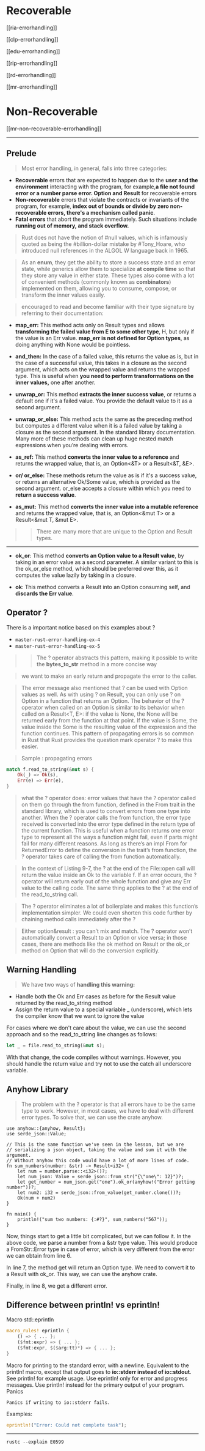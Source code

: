 
# Recoverable

[[ria-errorhandling]]


[[clp-errorhandling]]


[[edu-errorhandling]]


[[rip-errorhandling]]


[[rd-errorhandling]]


[[mr-errorhandling]]


# Non-Recoverable

[[mr-non-recoverable-errorhandling]]

---

## Prelude

> Most error handling, in general, falls into three categories:

- **Recoverable** errors that are expected to happen due to the **user and the environment** interacting with the program, for example,**a file not found error or a number parse error. Option and Result** for recoverable errors
- **Non-recoverable** errors that violate the contracts or invariants of the program, for example, **index out of bounds or divide by zero non-recoverable errors, there's a mechanism called panic**.
- **Fatal errors** that abort the program immediately. Such situations include **running out of memory, and stack overflow.**

> Rust does not have the notion of #null values, which is infamously quoted as being the #billion-dollar mistake by #Tony_Hoare, who introduced null references in the ALGOL W language back in 1965.

> As an **enum**, they get the ability to store a success state and an error state, while generics allow them to specialize **at compile time** so that they store any value in either state. These types also come with a lot of convenient methods (commonly known as **combinators**) implemented on them, allowing you to consume, compose, or transform the inner values easily.

> encouraged to read and become familiar with their type signature by referring to their documentation:

- **map_err:** This method acts only on Result types and allows **transforming the failed value from E to some other type**, H, but only if the value is an Err value. **map_err is not defined for Option types**, as doing anything with None would be pointless.

- **and_then:** In the case of a failed value, this returns the value as is, but in the case of a successful value, this takes in a closure as the second argument, which acts on the wrapped value and returns the wrapped type. This is useful when **you need to perform transformations on the inner values,** one after another.
  
- **unwrap_or:** This method **extracts the inner success value**, or returns a default one if it's a failed value. You provide the default value to it as a second argument.
  
- **unwrap_or_else:** This method acts the same as the preceding method but computes a different value when it is a failed value by taking a closure as the second argument. In the standard library documentation. Many more of these methods can clean up huge nested match expressions when you’re dealing with errors.
  
- **as_ref:** This method **converts the inner value to a reference** and returns the wrapped value, that is, an Option<&T> or a Result<&T, &E>.
  
- **or/ or_else:** These methods return the value as is if it's a success value, or returns an alternative Ok/Some value, which is provided as the second argument. or_else accepts a closure within which you need to **return a success value**.
  
- **as_mut:** This method **converts the inner value into a mutable reference** and returns the wrapped value, that is, an Option<&mut T> or a Result<&mut T, &mut E>.
>> There are many more that are unique to the Option and Result types.

---

- **ok_or**: This method **converts an Option value to a Result value**, by taking in an error value as a second parameter. A similar variant to this is the ok_or_else method, which should be preferred over this, as it computes the value lazily by taking in a closure.
  
- **ok**: This method converts a Result into an Option consuming self, and **discards the Err value**.


## Operator ?
There is a important notice based on this examples about ?
- `master-rust-error-handling-ex-4`
- `master-rust-error-handling-ex-5`

> > The ? operator abstracts this pattern, making it possible to write the **bytes_to_str** method in a more concise way

> we want to make an early return and propagate the error to the caller.

> The error message also mentioned that ? can be used with Option<T> values as well. As with using ? on Result, you can only use ? on Option in a function that returns an Option. The behavior of the ? operator when called on an Option<T> is similar to its behavior when called on a Result<T, E>: if the value is None, the None will be returned early from the function at that point. If the value is Some, the value inside the Some is the resulting value of the expression and the function continues.
> This pattern of propagating errors is so common in Rust that Rust provides the question mark operator ? to make this easier.

> Sample : propagating errors

```rust
match f.read_to_string(&mut s) {
    Ok(_) => Ok(s),
    Err(e) => Err(e),
}
```
> what the ? operator does: error values that have the ? operator called on them go through the from function, defined in the From trait in the standard library, which is used to convert errors from one type into another. When the ? operator calls the from function, the error type received is converted into the error type defined in the return type of the current function. This is useful when a function returns one error type to represent all the ways a function might fail, even if parts might fail for many different reasons. As long as there’s an impl From<OtherError> for ReturnedError to define the conversion in the trait’s from function, the ? operator takes care of calling the from function automatically.

> In the context of Listing 9-7, the ? at the end of the File::open call will return the value inside an Ok to the variable f. If an error occurs, the ? operator will return early out of the whole function and give any Err value to the calling code. The same thing applies to the ? at the end of the read_to_string call.

> The ? operator eliminates a lot of boilerplate and makes this function’s implementation simpler. We could even shorten this code further by chaining method calls immediately after the ?

> Either option&result :
> you can’t mix and match. The ? operator won’t automatically convert a Result to an Option or vice versa; in those cases, there are methods like the ok method on Result or the ok_or method on Option that will do the conversion explicitly.


## Warning Handling


> We have two ways of **handling this warning:**
- Handle both the Ok and Err cases as before for the Result value returned by the read_to_string method
- Assign the return value to a special variable _ (underscore), which lets the compiler know that we want to ignore the value

For cases where we don't care about the value, we can use the second approach and so the read_to_string line changes as follows:

```rust
let _ = file.read_to_string(&mut s);
```

With that change, the code compiles without warnings. However, you should handle the return value and try not to use the catch all underscore variable.

## Anyhow Library

> The problem with the ? operator is that all errors have to be the same type to work. However, in most cases, we have to deal with different error types. To solve that, we can use the crate anyhow.


```rust,no_run,compile_fail
use anyhow::{anyhow, Result};
use serde_json::Value;

// This is the same function we've seen in the lesson, but we are 
// serializing a json object, taking the value and sum it with the argument.
// Without anyhow this code would have a lot of more lines of code.
fn sum_numbers(number: &str) -> Result<i32> {
    let num = number.parse::<i32>()?;
    let num_json: Value = serde_json::from_str("{\"one\": 12}")?;
    let get_number = num_json.get("one").ok_or(anyhow!("Error getting number"))?;
    let num2: i32 = serde_json::from_value(get_number.clone())?;
    Ok(num + num2)
}

fn main() {
    println!("sum two numbers: {:#?}", sum_numbers("567"));
}
```

Now, things start to get a little bit complicated, but we can follow it. In the above code, we parse a number from a &str type value. This would produce a FromStr::Error type in case of error, which is very different from the error we can obtain from line 6.

In line 7, the method get will return an Option type. We need to convert it to a Result with ok_or. This way, we can use the anyhow crate.

Finally, in line 8, we get a different error.

## Difference between println! vs eprintln!

Macro std::eprintln

```rust
macro_rules! eprintln {
    () => { ... };
    ($fmt:expr) => { ... };
    ($fmt:expr, $($arg:tt)*) => { ... };
}
```

Macro for printing to the standard error, with a newline.
Equivalent to the println! macro, except that output goes to **io::stderr instead of io::stdout**. See println! for example usage.
Use eprintln! only for error and progress messages. Use println! instead for the primary output of your program.
Panics

`Panics if writing to io::stderr fails.`

Examples:

```rust
eprintln!("Error: Could not complete task");
```

---

`rustc --explain E0599`
